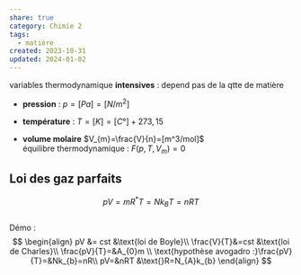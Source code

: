 ```yaml
---  
share: true  
category: Chimie 2  
tags:  
  - matière  
created: 2023-10-31  
updated: 2024-01-02  
---  
```

  
variables thermodynamique **intensives** : depend pas de la qtte de matière   
  
- **pression** : $p=[Pa]=[N/m^{2}]$  
  
- **température** : $T=[K]=[C°] + 273,15$  
  
- **volume molaire** $V_{m}=\frac{V}{n}=[m^3/mol]$  
équilibre thermodynamique : $F(p,T,V_{m})=0$  
## Loi des gaz parfaits  
$$  
pV=mR^*T=Nk_{B}T=nRT  
$$  
Démo :  
$$  
\begin{align}  
pV &= cst  &\text{loi de Boyle}\\  
\frac{V}{T}&=cst &\text{loi de Charles}\\  
\frac{pV}{T}=&A_{0}m \\  
\text{hypothèse avogadro :}\frac{pV}{T}=&Nk_{b}=nR\\  
pV=&nRT   &\text{}R=N_{A}k_{b}  
\end{align}  
$$  
